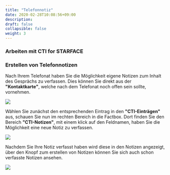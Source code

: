 ```yaml
---
title: "Telefonnotiz"
date: 2020-02-28T10:08:56+09:00
description: 
draft: false
collapsible: false
weight: 3
---
```

### Arbeiten mit CTI for STARFACE

### Erstellen von Telefonnotizen
Nach Ihrem Telefonat haben Sie die Möglichkeit eigene Notizen zum Inhalt des Gesprächs zu verfassen. Dies können Sie direkt aus der **"Kontaktkarte"**, welche nach dem Telefonat noch offen sein sollte, vornehmen.

![](images/apps/ctinotede.PNG)

Wählen Sie zunächst den entsprechenden Eintrag in den **"CTI-Einträgen"** aus, schauen Sie nun im rechten Bereich in die Factbox. Dort finden Sie den Bereich **"CTI-Notizen"**, mit einem klick auf den Feldnamen, haben Sie die Möglichkeit eine neue Notiz zu verfassen.

![](images/apps/ctinotedialogde.PNG)

Nachdem Sie Ihre Notiz verfasst haben wird diese in den Notizen angezeigt, über den Knopf zum erstellen von Notizen können Sie sich auch schon verfasste Notizen ansehen.

![](images/apps/ctinotefillde.PNG)

